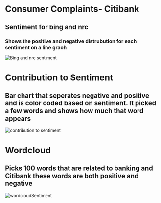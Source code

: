 # Consumer Complaints- Citibank 
## Sentiment for bing and nrc
### Shows the positive and negative distrubution for each sentiment on a line graoh 
![Bing and nrc sentiment](https://github.com/averyfrick/DATA_332/assets/159860783/cbecb365-1381-471d-9523-0f742a1bb7b6)

# Contribution to Sentiment 
## Bar chart that seperates negative and positive and is color coded based on sentiment. It picked a few words and shows how much that word appears 
![contribution to sentiment](https://github.com/averyfrick/DATA_332/assets/159860783/db91780b-e078-4740-a2dd-3c33d8c0c611)

# Wordcloud 
## Picks 100 words that are related to banking and Citibank these words are both positive and negative 
![wordcloudSentiment](https://github.com/averyfrick/DATA_332/assets/159860783/5a512bd5-d638-4caf-8626-f6df0452a6cb)
